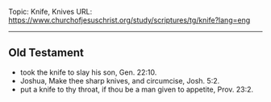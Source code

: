 Topic: Knife, Knives
URL: https://www.churchofjesuschrist.org/study/scriptures/tg/knife?lang=eng

---

## Old Testament

- took the knife to slay his son, Gen. 22:10.
- Joshua, Make thee sharp knives, and circumcise, Josh. 5:2.
- put a knife to thy throat, if thou be a man given to appetite, Prov. 23:2.

